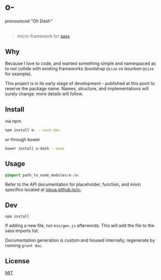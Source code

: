 # o-

###### pronounced "Oh Dash"

> micro-framework for [sass][0]

## Why

Because I love to code, and wanted something simple and namespaced as to not collide with
existing frameworks (bootstrap `@size` vs bourbon `@size` for example).

This project is in its early stage of development - published at this point
to reserve the package name. Names, structure, and implementations will surely change; more details will follow.

## Install

via npm
```bash
npm install o- --save-dev
```
or through bower
```bash
bower install o-dash --save
```

## Usage

```sass
@import path_to_node_modules/o-/o-
```

Refer to the API documentation for placeholder,
function, and mixin specifics located at [lokua.github.io/o-][2]

## Dev

`npm install`

If adding a new file, run `bin/gen.js` afterwords. This will add
the file to the sass imports list.

Documentation generation is custom and housed internally; regenerate by 
running `grunt doc`.

## License
[MIT][1]

[0]: http://sass-lang.com
[1]: http://lokua.net/license-mit.html
[2]: http://lokua.github.io/o-

